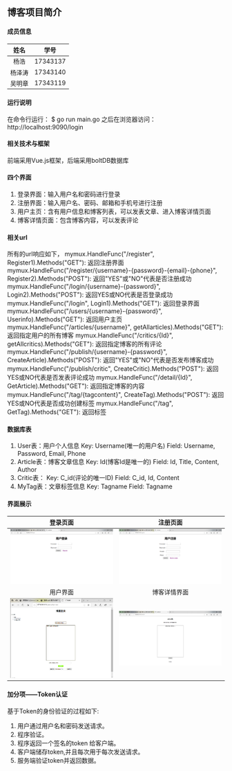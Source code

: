 ## 博客项目简介

#### 成员信息
|            姓名             |            学号             |
| :-----------------------------: | :-----------------------------: |
| 杨浩 | 17343137 |
| 杨泽涛  | 17343140 |
| 吴明章 | 17343119 |

#### 运行说明
在命令行运行： 
$ go run main.go 
之后在浏览器访问： 
http://localhost:9090/login 
 
#### 相关技术与框架 
前端采用Vue.js框架，后端采用boltDB数据库 
 
#### 四个界面 
1. 登录界面：输入用户名和密码进行登录 
2. 注册界面：输入用户名、密码、邮箱和手机号进行注册 
3. 用户主页：含有用户信息和博客列表，可以发表文章、进入博客详情页面 
4. 博客详情页面：包含博客内容，可以发表评论 
 
#### 相关url 
所有的url响应如下， 
	mymux.HandleFunc("/register", Register1).Methods("GET"): 返回注册界面 
	mymux.HandleFunc("/register/{username}-{password}-{email}-{phone}", Register2).Methods("POST"): 返回"YES"或"NO"代表是否注册成功 
	mymux.HandleFunc("/login/{username}-{password}", Login2).Methods("POST"): 返回YES或NO代表是否登录成功 
	mymux.HandleFunc("/login", Login1).Methods("GET"): 返回登录界面 
	mymux.HandleFunc("/users/{username}-{password}", Userinfo).Methods("GET"): 返回用户主页 
	mymux.HandleFunc("/articles/{username}", getAllarticles).Methods("GET"): 返回指定用户的所有博客 
	mymux.HandleFunc("/critics/{Id}", getAllcritics).Methods("GET"): 返回指定博客的所有评论 
	mymux.HandleFunc("/publish/{username}-{password}", CreateArticle).Methods("POST"): 返回"YES"或"NO"代表是否发布博客成功 
	mymux.HandleFunc("/publish/critic", CreateCritic).Methods("POST"): 返回YES或NO代表是否发表评论成功 
	mymux.HandleFunc("/detail/{Id}", GetArticle).Methods("GET"): 返回指定博客的内容 
	mymux.HandleFunc("/tag/{tagcontent}", CreateTag).Methods("POST"): 返回YES或NO代表是否成功创建标签 
	mymux.HandleFunc("/tag", GetTag).Methods("GET"): 返回标签 
     
#### 数据库表 
1. User表：用户个人信息 
    Key: Username(唯一的用户名) 
    Field: Username, Password,  Email, Phone 
2. Article表：博客文章信息 
    Key: Id(博客Id是唯一的) 
    Field: Id, Title, Content, Author 
3. Critic表： 
    Key: C_id(评论的唯一ID) 
    Field: C_id, Id, Content 
4. MyTag表：文章标签信息 
    Key: Tagname 
    Field: Tagname 
 
#### 界面展示 
|            登录页面             |            注册页面             | 
| :-----------------------------: | :-----------------------------: | 
| ![初始状态](./ref/login.png) | ![加载图片](./ref/register.png) | 
|           用户界面           |           博客详情界面           | 
| ![1](./ref/user.png) | ![1](./ref/comment.png) | 
 
#### 加分项——Token认证 
 
基于Token的身份验证的过程如下: 
 
1. 用户通过用户名和密码发送请求。 
2. 程序验证。 
3. 程序返回一个签名的token 给客户端。  
4. 客户端储存token,并且每次用于每次发送请求。 
5. 服务端验证token并返回数据。 
